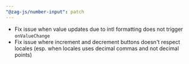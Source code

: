 ```yaml
---
"@zag-js/number-input": patch
---
```


- Fix issue when value updates due to intl formatting does not trigger `onValueChange`
- Fix issue where increment and decrement buttons doesn't respect locales (esp. when locales uses decimal commas and not
  decimal points)
